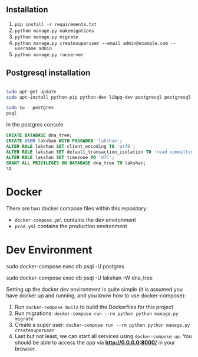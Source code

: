 ## Installation

1. `pip install -r requirements.txt`
2. `python manage.py makemigations`
3. `python manage.py migrate`
4. `python manage.py createsuperuser --email admin@example.com --username admin`
5. `python manage.py runserver` 

## Postgresql installation

```bash

sudo apt-get update
sudo apt-install python-pip python-dev libpq-dev postgresql postgresql-contrib

sudo su - postgres
psql
```
In the postgres console 

```sql
CREATE DATABASE dna_tree;
CREATE USER lakshan WITH PASSWORD 'lakshan';
ALTER ROLE lakshan SET client_encoding TO 'utf8';
ALTER ROLE lakshan SET default_transaction_isolation TO 'read committed';
ALTER ROLE lakshan SET timezone TO 'UTC';
GRANT ALL PRIVILEGES ON DATABASE dna_tree TO lakshan;
\q
```


# Docker

There are two docker compose files within this repository:

* ``docker-compose.yml`` contains the dev environment
* ``prod.yml`` contains the production environment

# Dev Environment

sudo docker-compose exec db psql -U postgres

sudo docker-compose exec db psql -U lakshan -W dna_tree

Setting up the docker dev environment is quite simple (it is assumed you have docker up and running, and you know how to use docker-compose):

1. Run ```docker-compose build``` to build the Dockerfiles for this project
2. Run migrations: ```docker-compose run --rm python python manage.py migrate```
3. Create a super user: ```docker-compose run --rm python python manage.py createsuperuser```
4. Last but not least, we can start all services using ```docker-compose up```. You should be able to access the app via **http://0.0.0.0:8000/** in your browser.